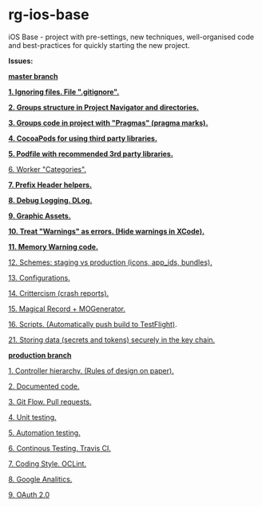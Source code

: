 # rg-ios-base
iOS Base - project with pre-settings, new techniques, well-organised code and best-practices for quickly starting the new project.

**Issues:**

**[master branch](https://github.com/arthurigberdin/rg-ios-base/tree/master)**

**[1. Ignoring files. File ".gitignore".](https://github.com/arthurigberdin/rg-ios-base/blob/master/Docs/ignoring_files.md)**

**[2. Groups structure in Project Navigator and directories.](https://github.com/arthurigberdin/rg-ios-base/blob/master/Docs/groups_projectnavigator.md)**

**[3. Groups code in project with "Pragmas" (pragma marks).](https://github.com/arthurigberdin/rg-ios-base/blob/master/Docs/structure_code.md)**

**[4. CocoaPods for using third party libraries.](https://github.com/arthurigberdin/rg-ios-base/blob/master/Docs/cocoapods.md)**

**[5. Podfile with recommended 3rd party libraries.](https://github.com/arthurigberdin/rg-ios-base/blob/master/Docs/podfile_libs.md)**

[6. Worker "Categories".](https://github.com/arthurigberdin/rg-ios-base/blob/master/Docs/worker_categories.md)

**[7. Prefix Header helpers.](https://github.com/arthurigberdin/rg-ios-base/blob/master/Docs/prefix_header_helpers.md)**

**[8. Debug Logging. DLog.](https://github.com/arthurigberdin/rg-ios-base/blob/master/Docs/debug_logging.md)**

**[9. Graphic Assets.](https://github.com/arthurigberdin/rg-ios-base/blob/master/Docs/graphic_assets.md)**

**[10. Treat "Warnings" as errors. (Hide warnings in XCode).](https://github.com/arthurigberdin/rg-ios-base/blob/master/Docs/treat_warnings.md)**

**[11. Memory Warning code.](https://github.com/arthurigberdin/rg-ios-base/blob/master/Docs/memory_warning.md)**

[12. Schemes: staging vs production (icons, app_ids, bundles).](https://github.com/arthurigberdin/rg-ios-base/blob/master/Docs/schemes.md)

[13. Configurations.]()

[14. Crittercism (crash reports).](https://github.com/arthurigberdin/rg-ios-base/blob/master/Docs/crash_report.md)

[15. Magical Record + MOGenerator.](https://github.com/arthurigberdin/rg-ios-base/blob/master/Docs/magicalrecord_mogenerator.md)

[16. Scripts. (Automatically push build to TestFlight)](https://github.com/arthurigberdin/rg-ios-base/blob/master/Docs/scripts_push_build_testflight.md).

[21. Storing data (secrets and tokens) securely in the key chain.](https://github.com/arthurigberdin/rg-ios-base/blob/master/Docs/securely_store_data.md)

**[production branch](https://github.com/arthurigberdin/rg-ios-base/tree/production)**

[1. Controller hierarchy. (Rules of design on paper).](https://github.com/arthurigberdin/rg-ios-base/blob/master/Docs/controller_hierarchy.md)

[2. Documented code.](https://github.com/arthurigberdin/rg-ios-base/blob/master/Docs/documented_code.md)

[3. Git Flow. Pull requests.](https://github.com/arthurigberdin/rg-ios-base/blob/master/Docs/git_flow.md)

[4. Unit testing.](https://github.com/arthurigberdin/rg-ios-base/blob/master/Docs/unit_testing.md)

[5. Automation testing.](https://github.com/arthurigberdin/rg-ios-base/blob/master/Docs/automation_testing.md)

[6. Continous Testing. Travis CI.](https://github.com/arthurigberdin/rg-ios-base/blob/master/Docs/continous_testing.md)

[7. Coding Style. OCLint.](https://github.com/arthurigberdin/rg-ios-base/blob/master/Docs/coding_style_oclint.md)

[8. Google Analitics.](https://github.com/arthurigberdin/rg-ios-base/blob/master/Docs/google_analitics.md)

[9. OAuth 2.0]()



